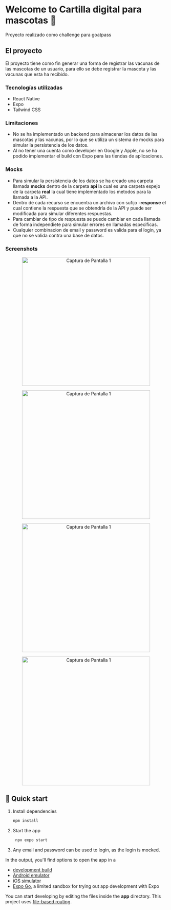 # Welcome to Cartilla digital para mascotas 👋

Proyecto realizado como challenge para goatpass

## El proyecto

El proyecto tiene como fin generar una forma de registrar las vacunas de las mascotas de un usuario, para ello se debe registrar la mascota y las vacunas que esta ha recibido.

### Tecnologías utilizadas
- React Native
- Expo
- Tailwind CSS

### Limitaciones
- No se ha implementado un backend para almacenar los datos de las mascotas y las vacunas, por lo que se utiliza un sistema de mocks para simular la persistencia de los datos.
- Al no tener una cuenta como developer en Google y Apple, no se ha podido implementar el build con Expo para las tiendas de aplicaciones.
  
### Mocks
- Para simular la persistencia de los datos se ha creado una carpeta llamada **mocks** dentro de la carpeta **api** la cual es una carpeta espejo de la carpeta **real** la cual tiene implementado los metodos para la llamada a la API.
- Dentro de cada recurso se encuentra un archivo con sufijo **-response** el cual contiene la respuesta que se obtendría de la API y puede ser modificada para simular diferentes respuestas.
- Para cambiar de tipo de respuesta se puede cambiar en cada llamada de forma independiete para simular errores en llamadas especificas.
- Cualquier combinacion de email y password es valida para el login, ya que no se valida contra una base de datos.

### Screenshots
<p align="center">
  <img src="./screenshots/login.png" alt="Captura de Pantalla 1" width="400" />
</p>
<p align="center">
  <img src="./screenshots/home.png" alt="Captura de Pantalla 1" width="400" />
</p>
<p align="center">
  <img src="./screenshots/pet.png" alt="Captura de Pantalla 1" width="400" />
</p>
<p align="center">
  <img src="./screenshots/new-pet-form.png" alt="Captura de Pantalla 1" width="400" />
</p>

## 🚀 Quick start

1. Install dependencies

   ```bash
   npm install
   ```

2. Start the app

   ```bash
    npx expo start
   ```


3. Any email and password can be used to login, as the login is mocked.

In the output, you'll find options to open the app in a

- [development build](https://docs.expo.dev/develop/development-builds/introduction/)
- [Android emulator](https://docs.expo.dev/workflow/android-studio-emulator/)
- [iOS simulator](https://docs.expo.dev/workflow/ios-simulator/)
- [Expo Go](https://expo.dev/go), a limited sandbox for trying out app development with Expo

You can start developing by editing the files inside the **app** directory. This project uses [file-based routing](https://docs.expo.dev/router/introduction).

